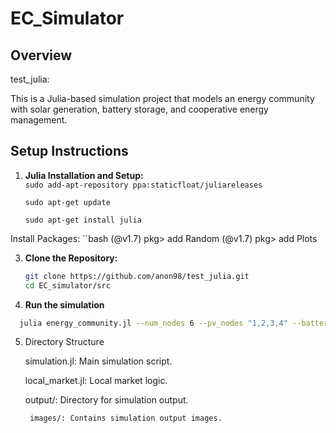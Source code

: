 # EC_Simulator


## Overview

test_julia: 

This is a Julia-based simulation project that models an energy community with solar generation, battery storage, and cooperative energy management.

## Setup Instructions

1. **Julia Installation and Setup:**\
    ``
    sudo add-apt-repository ppa:staticfloat/juliareleases
   ``
   
     ``
    sudo apt-get update
    ``
   
     ``
    sudo apt-get install julia
    ``
   
Install Packages:
    ``bash
    (@v1.7) pkg> add Random
    (@v1.7) pkg> add Plots

3. **Clone the Repository:**

   ```bash
   git clone https://github.com/anon98/test_julia.git
   cd EC_simulator/src

4.  **Run the simulation**

 ```bash
   julia energy_community.jl --num_nodes 6 --pv_nodes "1,2,3,4" --battery_nodes "2,3,5" --cooperative --cooperative_nodes "1,2,3,4"
```
5. Directory Structure

    simulation.jl: Main simulation script.
   
    local_market.jl: Local market logic.
   
    output/: Directory for simulation output.
   
   
        images/: Contains simulation output images.


